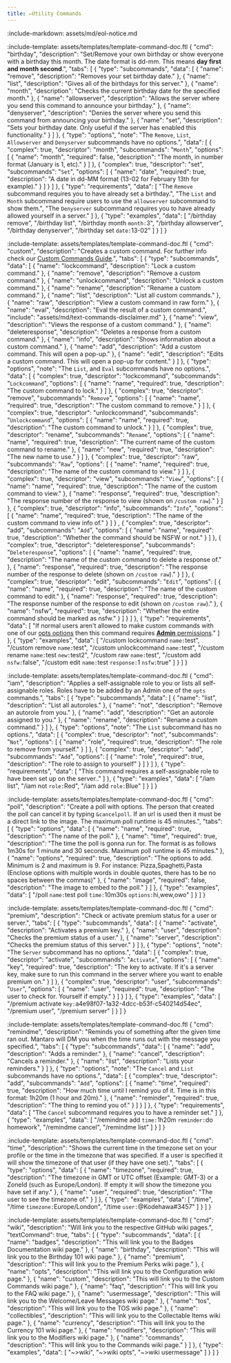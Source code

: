 ```yaml
---
title: ✏️Utility Commands
---
```

:include-markdown: assets/md/eol-notice.md

:include-template: assets/templates/template-command-doc.ftl {
"cmd": "birthday",
"description": "Set/Remove your own birthday or show everyone with a birthday this month. The date format is dd-mm. This means **day first and month second**.",
"tabs": [
{
"type": "subcommands",
"data": [
{
"name": "remove",
"description": "Removes your set birthday date."
},
{
"name": "list",
"description": "Gives all of the birthdays for this server."
},
{
"name": "month",
"description": "Checks the current birthday date for the specified month."
},
{
"name": "allowserver",
"description": "Allows the server where you send this command to announce your birthday."
},
{
"name": "denyserver",
"description": "Denies the server where you send this command from announcing your birthday."
},
{
"name": "set",
"description": "Sets your birthday date. Only useful if the server has enabled this functionality."
}
]
},
{
"type": "options",
"note": "The `Remove`, `List`, `Allowserver` and `Denyserver` subcommands have no options.",
"data": [
{
"complex": true,
"descriptor": "month",
"subcommands": "`Month`",
"options": [
{
"name": "month",
"required": false,
"description": "The month, in number format (January is 1, etc)."
}
]
},
{
"complex": true,
"descriptor": "set",
"subcommands": "`Set`",
"options": [
{
"name": "date",
"required": true,
"description": "A date in dd-MM format (13-02 for February 13th for example)."
}
]
}
]
},
{
"type": "requirements",
"data": [
"The `Remove` subcommand requires you to have already set a birthday.",
"The `List` and `Month` subcommand require users to use the `allowserver` subcommand to show them.",
"The `Denyserver` subcommand requires you to have already allowed yourself in a server."
]
},
{
"type": "examples",
"data": [
"/birthday remove",
"/birthday list",
"/birthday month `month:`3",
"/birthday allowserver",
"/birthday denyserver",
"/birthday set `date:`13-02"
]
}
]
}

:include-template: assets/templates/template-command-doc.ftl {
"cmd": "custom",
"description": "Creates a custom command. For further info check our [Custom Commands Guide](guides/custom-commands).",
"tabs": [
{
"type": "subcommands",
"data": [
{
"name": "lockcommand",
"description": "Lock a custom command."
},
{
"name": "remove",
"description": "Remove a custom command."
},
{
"name": "unlockcommand",
"description": "Unlock a custom command."
},
{
"name": "rename",
"description": "Rename a custom command."
},
{
"name": "list",
"description": "List all custom commands."
},
{
"name": "raw",
"description": "View a custom command in raw form."
},
{
"name": "eval",
"description": "Eval the result of a custom command.",
"include": "assets/md/text-commands-disclaimer.md"
},
{
"name": "view",
"description": "Views the response of a custom command."
},
{
"name": "deleteresponse",
"description": "Deletes a response from a custom command."
},
{
"name": "info",
"description": "Shows information about a custom command."
},
{
"name": "add",
"description": "Add a custom command. This will open a pop-up."
},
{
"name": "edit",
"description":  "Edits a custom command. This will open a pop-up for content."
}
]
},
{
"type": "options",
"note": "The `List`, and `Eval` subcommands have no options.",
"data": [
{
"complex": true,
"descriptor": "lockcommand",
"subcommands": "`Lockcommand`",
"options": [
{
"name": "name",
"required": true,
"description": "The custom command to lock."
}
]
},
{
"complex": true,
"descriptor": "remove",
"subcommands": "`Remove`",
"options": [
{
"name": "name",
"required": true,
"description": "The custom command to remove."
}
]
},
{
"complex": true,
"descriptor": "unlockcommand",
"subcommands": "`Unlockcommand`",
"options": [
{
"name": "name",
"required": true,
"description": "The custom command to unlock."
}
]
},
{
"complex": true,
"descriptor": "rename",
"subcommands": "`Rename`",
"options": [
{
"name": "name",
"required": true,
"description": "The current name of the custom command to rename."
},
{
"name": "new",
"required": true,
"description": "The new name to use."
}
]
},
{
"complex": true,
"descriptor": "raw",
"subcommands": "`Raw`",
"options": [
{
"name": "name",
"required": true,
"description": "The name of the custom command to view."
}
]
},
{
"complex": true,
"descriptor": "view",
"subcommands": "`View`",
"options": [
{
"name": "name",
"required": true,
"description": "The name of the custom command to view."
},
{
"name": "response",
"required": true,
"description": "The response number of the response to view (shown on `/custom raw`)."
}
]
},
{
"complex": true,
"descriptor": "info",
"subcommands": "`Info`",
"options": [
{
"name": "name",
"required": true,
"description": "The name of the custom command to view info of."
}
]
}
,
{
"complex": true,
"descriptor": "add",
"subcommands": "`Add`",
"options": [
{
"name": "name",
"required": true,
"description": "Whether the command should be NSFW or not."
}
]
},
{
"complex": true,
"descriptor": "deleteresponse",
"subcommands": "`Deleteresponse`",
"options": [
{
"name": "name",
"required": true,
"description": "The name of the custom command to delete a response of."
},
{
"name": "response",
"required": true,
"description": "The response number of the response to delete (shown on `/custom raw`)."
}
]
},
{
"complex": true,
"descriptor": "edit",
"subcommands": "`Edit`",
"options": [
{
"name": "name",
"required": true,
"description": "The name of the custom command to edit."
},
{
"name": "response",
"required": true,
"description": "The response number of the response to edit (shown on `/custom raw`)."
},
{
"name": "nsfw",
"required": true,
"description": "Whether the entire command should be marked as nsfw."
}
]
}
]
},
{
"type": "requirements",
"data": [
"If normal users aren't allowed to make custom commands with one of our [opts options](basics/server-configuration) then this command requires [**Admin** permissions](commands/permissions#intro)."
]
},
{
"type": "examples",
"data": [
"/custom lockcommand `name:`test",
"/custom remove `name:`test",
"/custom unlockcommand `name:`test",
"/custom rename `name:`test `new:`test2",
"/custom raw `name:`test",
"/custom add `nsfw:`false",
"/custom edit `name:`test `response:`1 `nsfw:`true"
]
}
]
}


:include-template: assets/templates/template-command-doc.ftl {
"cmd": "iam",
"description": "Applies a self-assignable role to you or lists all self-assignable roles. Roles have to be added by an Admin one of the `opts` commands.",
"tabs": [
{
"type": "subcommands",
"data": [
{
"name": "list",
"description": "List all autoroles."
},
{
"name": "not",
"description": "Remove an autorole from you."
},
{
"name": "add",
"description": "Get an autorole assigned to you."
},
{
"name": "rename",
"description": "Rename a custom command."
}
]
},
{
"type": "options",
"note": "The `List` subcommand has no options.",
"data": [
{
"complex": true,
"descriptor": "not",
"subcommands": "`Not`",
"options": [
{
"name": "role",
"required": true,
"description": "The role to remove from yourself."
}
]
},
{
"complex": true,
"descriptor": "add",
"subcommands": "`Add`",
"options": [
{
"name": "role",
"required": true,
"description": "The role to assign to yourself"
}
]
}
]
},
{
"type": "requirements",
"data": [
"This command requires a self-assignable role to have been set up on the server.."
]
},
{
"type": "examples",
"data": [
"/iam list",
"/iam not `role:`Red",
"/iam add `role:`Blue"
]
}
]
}

:include-template: assets/templates/template-command-doc.ftl {
"cmd": "poll",
"description": "Create a poll with options. The person that created the poll can cancel it by typing `&cancelpoll`. If an url is used then it must be a direct link to the image. The maximum poll runtime is 45 minutes.",
"tabs": [
{
"type": "options",
"data": [
{
"name": "name",
"required": true,
"description": "The name of the poll."
},
{
"name": "time",
"required": true,
"description": "The time the poll is gonna run for. The format is as follows 1m30s for 1 minute and 30 seconds. Maximum poll runtime is 45 minutes."
},
{
"name": "options",
"required": true,
"description": "The options to add. Minimum is 2 and maximum is 9. For instance: Pizza,Spaghetti,Pasta (Enclose options with multiple words in double quotes, there has to be no spaces between the commas)"
},
{
"name": "image",
"required": false,
"description": "The image to embed to the poll."
}
]
},
{
"type": "examples",
"data": [
"/poll `name:`test poll `time:`10m30s `options:`hi,wew,owo"
]
}
]
}



:include-template: assets/templates/template-command-doc.ftl {
"cmd": "premium",
"description": "Check or activate premium status for a user or server.",
"tabs": [
{
"type": "subcommands",
"data": [
{
"name": "activate",
"description": "Activates a premium key."
},
{
"name": "user",
"description": "Checks the premium status of a user."
},
{
"name": "server",
"description": "Checks the premium status of this server."
}
]
},
{
"type": "options",
"note": "The `Server` subcommand has no options.",
"data": [
{
"complex": true,
"descriptor": "activate",
"subcommands": "`Activate`",
"options": [
{
"name": "key",
"required": true,
"description": "The key to activate. If it's a server key, make sure to run this command in the server where you want to enable premium on."
}
]
},
{
"complex": true,
"descriptor": "user",
"subcommands": "`User`",
"options": [
{
"name": "user",
"required": true,
"description": "The user to check for. Yourself if empty."
}
]
}
]
},
{
"type": "examples",
"data": [
"/premium activate `key:`a4e98f07-1a32-4dcc-b53f-c540214d54ec",
"/premium user",
"/premium server"
]
}
]
}

:include-template: assets/templates/template-command-doc.ftl {
"cmd": "remindme",
"description": "Reminds you of something after the given time ran out. Mantaro will DM you when the time runs out with the message you specified.",
"tabs": [
{
"type": "subcommands",
"data": [
{
"name": "add",
"description": "Adds a reminder."
},
{
"name": "cancel",
"description": "Cancels a reminder."
},
{
"name": "list",
"description": "Lists your reminders."
}
]
},
{
"type": "options",
"note": "The `Cancel` and `List` subcommands have no options.",
"data": [
{
"complex": true,
"descriptor": "add",
"subcommands": "`Add`",
"options": [
{
"name": "time",
"required": true,
"description": "How much time until I remind you of it. Time is in this format: 1h20m (1 hour and 20m)."
},
{
"name": "reminder",
"required": true,
"description": "The thing to remind you of."
}
]
}
]
},
{
"type": "requirements",
"data": [
"The `Cancel` subcommand requires you to have a reminder set."
]
},
{
"type": "examples",
"data": [
"/remindme add `time:`1h20m `reminder:`do homework",
"/remindme cancel",
"/remindme list"
]
}
]
}


:include-template: assets/templates/template-command-doc.ftl {
"cmd": "time",
"description": "Shows the current time in the timezone set on your profile or the time in the timezone that was specified. If a user is specified it will show the timezone of that user (if they have one set).",
"tabs": [
{
"type": "options",
"data": [
{
"name": "timezone",
"required": true,
"description": "The timezone in GMT or UTC offset (Example: GMT-3) or a ZoneId (such as Europe/London). If empty it will show the timezone you have set if any."
},
{
"name": "user",
"required": true,
"description": "The user to see the timezone of."
}
]
},
{
"type": "examples",
"data": [
"/time",
"/time `timezone:`Europe/London",
"/time `user:`@Kodehawa#3457"
]
}
]
}

:include-template: assets/templates/template-command-doc.ftl {
"cmd": "wiki",
"description": "Will link you to the respective GitHub wiki pages.",
"textCommand": true,
"tabs": [
{
"type": "subcommands",
"data": [
{
"name": "badges",
"description": "This will link you to the Badges Documentation wiki page."
},
{
"name": "birthday",
"description": "This will link you to the Birthday 101 wiki page."
},
{
"name": "premium",
"description": "This will link you to the Premium Perks wiki page."
},
{
"name": "opts",
"description": "This will link you to the Configuration wiki page."
},
{
"name": "custom",
"description": "This will link you to the Custom Commands wiki page."
},
{
"name": "faq",
"description": "This will link you to the FAQ wiki page."
},
{
"name": "usermessage",
"description": "This will link you to the Welcome/Leave Messages wiki page."
},
{
"name": "tos",
"description": "This will link you to the TOS wiki page."
},
{
"name": "collectibles",
"description": "This will link you to the Collectable Items wiki page."
},
{
"name": "currency",
"description": "This will link you to the Currency 101 wiki page."
},
{
"name": "modifiers",
"description": "This will link you to the Modifiers wiki page."
},
{
"name": "commands",
"description": "This will link you to the Commands wiki page."
}
]
},
{
"type": "examples",
"data": [
"~>wiki",
"~>wiki opts",
"~>wiki usermessage"
]
}
]
}
